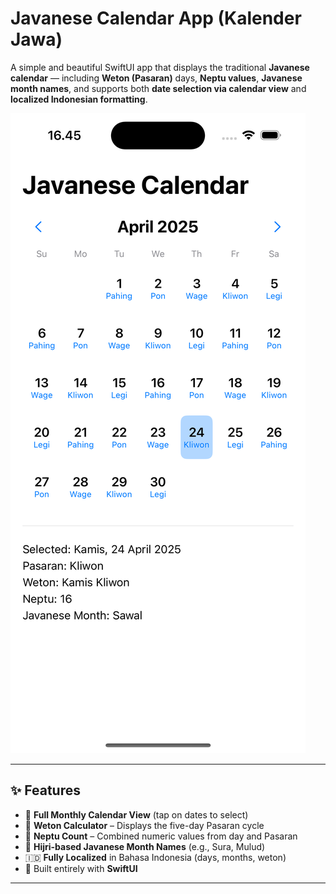 # Javanese Calendar App (Kalender Jawa)

A simple and beautiful SwiftUI app that displays the traditional **Javanese calendar** — including **Weton (Pasaran)** days, **Neptu values**, **Javanese month names**, and supports both **date selection via calendar view** and **localized Indonesian formatting**.

![App Screenshot](JavaneseCalendar/Screenshots/calender_main.png)

---

## ✨ Features

- 📆 **Full Monthly Calendar View** (tap on dates to select)
- 🔁 **Weton Calculator** – Displays the five-day Pasaran cycle
- 🔢 **Neptu Count** – Combined numeric values from day and Pasaran
- 🌙 **Hijri-based Javanese Month Names** (e.g., Sura, Mulud)
- 🇮🇩 **Fully Localized** in Bahasa Indonesia (days, months, weton)
- 📱 Built entirely with **SwiftUI**

---
